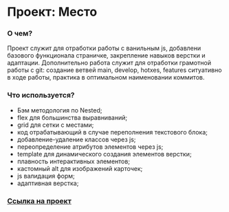 # Проект: Место

### О чем?

Проект служит для отработки работы с ванильным js, добавлени базового функционала страничке, закрепление навыков верстки и адаптации. Дополнительно работа служит для отработки грамотной работы с git: создание ветвей main, develop, hotxes, features ситуативно в ходе работы, практика в оптимальном наименовании коммитов.

### Что используется?

* Бэм методология по Nested;
* flex для большинства выравниваний;
* grid для сетки с местами;
* код отрабатывающий в случае переполнения текстового блока;
* добавление-удаление классов через js;
* переопределение атрибутов элементов через js;
* template для динамического создания элементов верстки;
* плавность интерактивных элементов;
* кастомный alt для изображений карточек;
* js валидация форм;
* адаптивная верстка;

### [Ссылка на проект](https://art-frich.github.io/mesto/)
